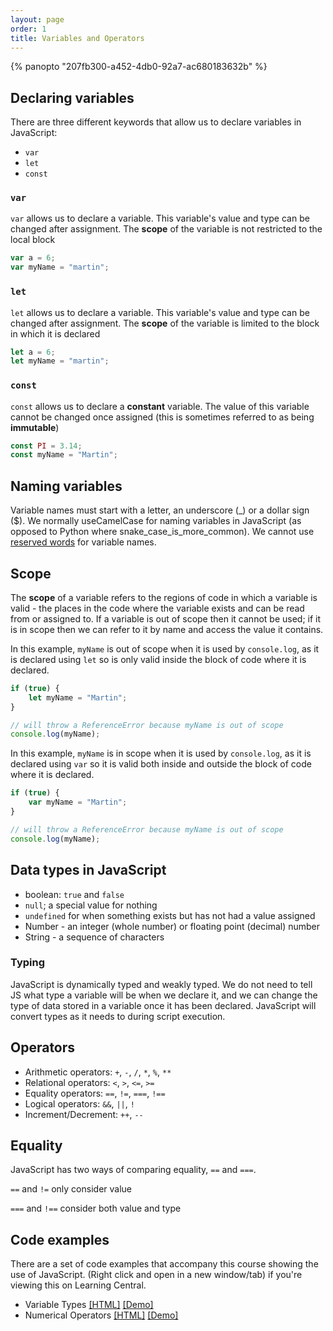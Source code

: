 ```yaml
---
layout: page
order: 1
title: Variables and Operators
---
```


{% panopto "207fb300-a452-4db0-92a7-ac680183632b" %}

## Declaring variables

There are three different keywords that allow us to declare variables in JavaScript:

-   `var`
-   `let`
-   `const`

### `var`

`var` allows us to declare a variable. This variable's value and type can be changed after assignment. The **scope** of the variable is not restricted to the local block

```js
var a = 6;
var myName = "martin";
```

### `let`

`let` allows us to declare a variable. This variable's value and type can be changed after assignment. The **scope** of the variable is limited to the block in which it is declared

```js
let a = 6;
let myName = "martin";
```

### `const`

`const` allows us to declare a **constant** variable. The value of this variable cannot be changed once assigned (this is sometimes referred to as being **immutable**)

```js
const PI = 3.14;
const myName = "Martin";
```

## Naming variables

Variable names must start with a letter, an underscore (\_) or a dollar sign (\$). We normally useCamelCase for naming variables in JavaScript (as opposed to Python where snake_case_is_more_common). We cannot use [reserved words](https://developer.mozilla.org/en-US/docs/Web/JavaScript/Reference/Lexical_grammar) for variable names.

## Scope

The **scope** of a variable refers to the regions of code in which a variable is valid - the places in the code where the variable exists and can be read from or assigned to. If a variable is out of scope then it cannot be used; if it is in scope then we can refer to it by name and access the value it contains.

In this example, `myName` is out of scope when it is used by `console.log`, as it is declared using `let` so is only valid inside the block of code where it is declared.

```js
if (true) {
    let myName = "Martin";
}

// will throw a ReferenceError because myName is out of scope
console.log(myName);
```

In this example, `myName` is in scope when it is used by `console.log`, as it is declared using `var` so it is valid both inside and outside the block of code where it is declared.

```js
if (true) {
    var myName = "Martin";
}

// will throw a ReferenceError because myName is out of scope
console.log(myName);
```

## Data types in JavaScript

-   boolean: `true` and `false`
-   `null`; a special value for nothing
-   `undefined` for when something exists but has not had a value assigned
-   Number - an integer (whole number) or floating point (decimal) number
-   String - a sequence of characters

### Typing

JavaScript is dynamically typed and weakly typed. We do not need to tell JS what type a variable will be when we declare it, and we can change the type of data stored in a variable once it has been declared. JavaScript will convert types as it needs to during script execution.

## Operators

-   Arithmetic operators: `+`, `-`, `/`, `*`, `%`, `**`
-   Relational operators: `<`, `>`, `<=`, `>=`
-   Equality operators: `==`, `!=`, `===`, `!==`
-   Logical operators: `&&`, `||`, `!`
-   Increment/Decrement: `++`, `--`

## Equality

JavaScript has two ways of comparing equality, `==` and `===`.

`==` and `!=` only consider value

`===` and `!==` consider both value and type

## Code examples

There are a set of code examples that accompany this course showing the use of JavaScript. (Right click and open in a new window/tab) if you're viewing this on Learning Central.

-   Variable Types [[HTML]](https://github.com/martinjc/introduction-to-js/blob/main/src/examples/basic-js/types.html) [[Demo]](https://martinjc.github.io/introduction-to-js/examples/basic-js/types.html)
-   Numerical Operators [[HTML]](https://github.com/martinjc/introduction-to-js/blob/main/src/examples/basic-js/numbers.html) [[Demo]](https://martinjc.github.io/introduction-to-js/examples/basic-js/numbers.html)
